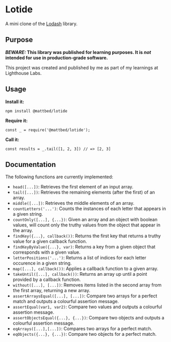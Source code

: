 # Lotide

A mini clone of the [Lodash](https://lodash.com) library.

## Purpose

**_BEWARE:_ This library was published for learning purposes. It is _not_ intended for use in production-grade software.**

This project was created and published by me as part of my learnings at Lighthouse Labs. 

## Usage

**Install it:**

`npm install @mattbed/lotide`

**Require it:**

`const _ = require('@mattbed/lotide');`

**Call it:**

`const results = _.tail([1, 2, 3]) // => [2, 3]`

## Documentation

The following functions are currently implemented:

* `head([...])`: Retrieves the first element of an input array.
* `tail([...])`: Retrieves the remaining elements (after the first) of an array.
* `middle([...])`: Retrieves the middle elements of an array.
* `countLetters('...')`: Counts the instances of each letter that appears in a given string.
* `countOnly([...], {...})`: Given an array and an object with boolean values, will count only the truthy values from the object that appear in the array.
* `findKey({...}, callback())`: Returns the first key that returns a truthy value for a given callback function.
* `findKeyByValue({...}, var)`: Returns a key from a given object that corresponds with a given value.
* `letterPositions('...')`: Returns a list of indices for each letter occurence in a given string.
* `map([...], callback())`: Applies a callback function to a given array.
* `takeUntil([...], callback())`: Returns an array up until a point provided by a callback function.
* `without([...], [...])`: Removes items listed in the second array from the first array, returning a new array.
* `assertArraysEqual([...], [...])`: Compare two arrays for a perfect match and outputs a colourful assertion message.
* `assertEqual(var1, var2)`: Compare two values and outputs a colourful assertion message.
* `assertObjectsEqual({...}, {...})`: Compare two objects and outputs a colourful assertion message.
* `eqArrays([...],[...])`: Compares two arrays for a perfect match.
* `eqObjects({...}, {...})`: Compare two objects for a perfect match.